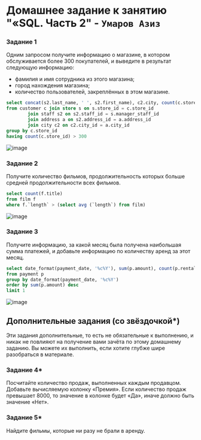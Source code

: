 # Домашнее задание к занятию "«SQL. Часть 2" - `Умаров Азиз`


### Задание 1

Одним запросом получите информацию о магазине, в котором обслуживается более 300 покупателей, и выведите в результат следующую информацию: 
- фамилия и имя сотрудника из этого магазина;
- город нахождения магазина;
- количество пользователей, закреплённых в этом магазине.
```sql
select concat(s2.last_name, ' ', s2.first_name), c2.city, count(c.store_id)
from customer c join store s on s.store_id = c.store_id 
		join staff s2 on s2.staff_id = s.manager_staff_id 
		join address a on s2.address_id = a.address_id 
		join city c2 on c2.city_id = a.city_id 
group by c.store_id 
having count(c.store_id) > 300
```
![image](https://github.com/UmarovAM/sys-homework/assets/118117183/fc46866e-98e8-4e78-874d-c8da46d241de)

### Задание 2

Получите количество фильмов, продолжительность которых больше средней продолжительности всех фильмов.
```sql
select count(f.title)
from film f
where f.`length` > (select avg (`length`) from film)
```
![image](https://github.com/UmarovAM/sys-homework/assets/118117183/62abd86f-5d17-423e-aa3c-00fdd726ed4e)

### Задание 3

Получите информацию, за какой месяц была получена наибольшая сумма платежей, и добавьте информацию по количеству аренд за этот месяц.
```sql
select date_format(payment_date, '%c%Y'), sum(p.amount), count(p.rental_id)
from payment p
group by date_format(payment_date, '%c%Y')
order by sum(p.amount) desc 
limit 1
```
![image](https://github.com/UmarovAM/sys-homework/assets/118117183/2666fcc2-5add-4967-af15-0a50357ee229)



## Дополнительные задания (со звёздочкой*)
Эти задания дополнительные, то есть не обязательные к выполнению, и никак не повлияют на получение вами зачёта по этому домашнему заданию. Вы можете их выполнить, если хотите глубже шире разобраться в материале.

### Задание 4*

Посчитайте количество продаж, выполненных каждым продавцом. Добавьте вычисляемую колонку «Премия». Если количество продаж превышает 8000, то значение в колонке будет «Да», иначе должно быть значение «Нет».

### Задание 5*

Найдите фильмы, которые ни разу не брали в аренду.
